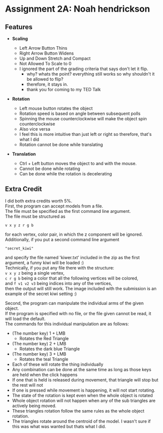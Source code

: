 # Assignment 2A: Noah hendrickson

## Features

- **Scaling**
    - Left Arrow Button Thins
    - Right Arrow Button Widens
    - Up and Down Stretch and Compact
    - Not Allowed To Scale to 0
    - I ignored the part of the grading criteria that says don't let it flip.
        - why? whats the point? everything still works so why shouldn't it be allowed to flip?
        - therefore, it stays in.
        - thank you for coming to my TED Talk

- **Rotation**
    - Left mouse button rotates the object
    - Rotation speed is based on angle between subsequent polls
    - Spinning the mouse counterclockwise will make the object spin counterclockwise
    - Also vice versa
    - I feel this is more intuitive than just left or right so therefore, that's what I did
    - Rotation cannot be done while translating

- **Translation**
    - Ctrl + Left button moves the object to and with the mouse.
    - Cannot be done while rotating 
    - Can be done while the rotation is decelerating 

## Extra Credit

I did both extra credits worth 5%. <br>
First, the program can accept models from a file. <br>
The file must be specified as the first command line argument. <br>
The file must be structured as 

```v x y z r g b```

for each vertex, color pair, in which the z component will be ignored. <br>
Additionally, if you put a second command line argument 

```"secret_kiwi"```

and specify the file named 'kiwer.txt' included in the zip as the first argument, a funny kiwi will be loaded :) <br>
Technically, if you put any file there with the structure: <br>
```v x y z``` being a single vertex, <br>
```c r g b``` being a color that all the following vertices will be colored, <br>
and 
```f v1 v2 v3``` being indices into any of the vertices, <br>
then the output will still work. 
The image included with the submission is an example of the secret kiwi setting :) <br>

Second, the program can manipulate the individual arms of the given object. <br>
If the program is specified with no file, or the file given cannot be read, it will load the default. <br>
The commands for this individual manipulation are as follows:

- (The number key) 1 + LMB
    - Rotates the Red Triangle
- (The number key) 2 + LMB
    - Rotates the dark blue Triangle
- (The number key) 3 + LMB
    - Rotates the teal Triangle
- Each of these will rotate the thing individually
- Any combination can be done at the same time as long as those keys are held when the click happens
- If one that is held is released during movement, that triangle will stop but the rest will not
- If one is pressed while movement is happening, it will not start rotating. 
- The state of the rotation is kept even when the whole object is rotated
- Whole object rotation will not happen when any of the sub triangles are actively being moved. 
- These triangles rotation follow the same rules as the whole object rotation.
- The triangles rotate around the centroid of the model. I wasn't sure if this was what was wanted but thats what I did.